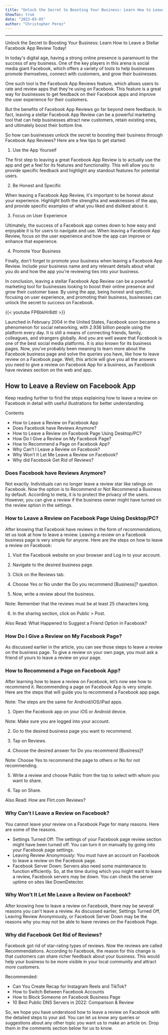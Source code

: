 ```yaml
---
title: "Unlock the Secret to Boosting Your Business: Learn How to Leave a Stellar Facebook App Review Today!"
ShowToc: true 
date: "2023-03-05"
author: "Christopher Perez"
---
```

*****
Unlock the Secret to Boosting Your Business: Learn How to Leave a Stellar Facebook App Review Today!

In today's digital age, having a strong online presence is paramount to the success of any business. One of the key players in this arena is social media giant Facebook, which offers a variety of tools to help businesses promote themselves, connect with customers, and grow their businesses.

One such tool is the Facebook App Reviews feature, which allows users to rate and review apps that they're using on Facebook. This feature is a great way for businesses to get feedback on their Facebook apps and improve the user experience for their customers.

But the benefits of Facebook App Reviews go far beyond mere feedback. In fact, leaving a stellar Facebook App Review can be a powerful marketing tool that can help businesses attract new customers, retain existing ones, and ultimately boost their bottom line.

So how can businesses unlock the secret to boosting their business through Facebook App Reviews? Here are a few tips to get started:

1. Use the App Yourself

The first step to leaving a great Facebook App Review is to actually use the app and get a feel for its features and functionality. This will allow you to provide specific feedback and highlight any standout features for potential users.

2. Be Honest and Specific

When leaving a Facebook App Review, it's important to be honest about your experience. Highlight both the strengths and weaknesses of the app, and provide specific examples of what you liked and disliked about it.

3. Focus on User Experience

Ultimately, the success of a Facebook app comes down to how easy and enjoyable it is for users to navigate and use. When leaving a Facebook App Review, focus on the user experience and how the app can improve or enhance that experience.

4. Promote Your Business

Finally, don't forget to promote your business when leaving a Facebook App Review. Include your business name and any relevant details about what you do and how the app you're reviewing ties into your business.

In conclusion, leaving a stellar Facebook App Review can be a powerful marketing tool for businesses looking to boost their online presence and grow their customer base. By using the app, being honest and specific, focusing on user experience, and promoting their business, businesses can unlock the secret to success on Facebook.

{{< youtube FP6bkHr8dtI >}} 



Launched in February 2004 in the United States, Facebook soon became a phenomenon for social networking, with 2.936 billion people using the platform every day. It is still a means of connecting friends, family, colleagues, and strangers globally. And you are well aware that Facebook is one of the best social media platforms. It is also known for its business pages. Now, you’ve probably been meaning to learn more about the Facebook business page and solve the queries you have, like how to leave review on a Facebook page. Well, this article will give you all the answers you need to give a review on Facebook App for a business, as Facebook have reviews section on the web and app.
 

 
## How to Leave a Review on Facebook App
 
Keep reading further to find the steps explaining how to leave a review on Facebook in detail with useful illustrations for better understanding.
 
Contents
 
- How to Leave a Review on Facebook App
 - Does Facebook have Reviews Anymore?
 - How to Leave a Review on Facebook Page Using Desktop/PC?
 - How Do I Give a Review on My Facebook Page?
 - How to Recommend a Page on Facebook App?
 - Why Can’t I Leave a Review on Facebook?
 - Why Won’t It Let Me Leave a Review on Facebook?
 - Why did Facebook Get Rid of Reviews?

 
### Does Facebook have Reviews Anymore?
 
Not exactly. Individuals can no longer leave a review star like ratings on Facebook. Now the option is to Recommend or Not Recommend a Business by default. According to meta, it is to protect the privacy of the users. However, you can give a review if the business owner might have turned on the review option in the settings.
 
### How to Leave a Review on Facebook Page Using Desktop/PC?
 
After knowing that Facebook have reviews in the form of recommendations, let us look at how to leave a review. Leaving a review on a Facebook business page is very simple for anyone. Here are the steps on how to leave a review on Facebook:
 
1. Visit the Facebook website on your browser and Log in to your account.
 
2. Navigate to the desired business page.
 
3. Click on the Reviews tab.
 
4. Choose Yes or No under the Do you recommend [Business]? question.
 
5. Now, write a review about the business.
 
Note: Remember that the reviews must be at least 25 characters long.
 
6. In the sharing section, click on Public > Post.
 
Also Read: What Happened to Suggest a Friend Option in Facebook?
 
### How Do I Give a Review on My Facebook Page?
 
As discussed earlier in the article, you can see those steps to leave a review on the business page. To give a review on your own page, you must ask a friend of yours to leave a review on your page.
 
### How to Recommend a Page on Facebook App?
 
After learning how to leave a review on Facebook, let’s now see how to recommend it. Recommending a page on Facebook App is very simple. Here are the steps that will guide you to recommend a Facebook app page.
 
Note: The steps are the same for Android/iOS/iPad apps.
 
1. Open the Facebook app on your iOS or Android device.
 
Note: Make sure you are logged into your account.
 
2. Go to the desired business page you want to recommend.
 
3. Tap on Reviews.
 
4. Choose the desired answer for Do you recommend [Business]?
 
Note: Choose Yes to recommend the page to others or No for not recommending.
 
5. Write a review and choose Public from the top to select with whom you want to share.
 
6. Tap on Share.
 
Also Read: How are Flirt.com Reviews?
 
### Why Can’t I Leave a Review on Facebook?
 
You cannot leave your review on a Facebook Page for many reasons. Here are some of the reasons.
 
- Settings Turned Off: The settings of your Facebook page review section might have been turned off. You can turn it on manually by going into your Facebook page settings.
 - Leaving Review Anonymously: You must have an account on Facebook to leave a review on the Facebook page.
 - Facebook Server Down: Servers also need some maintenance to function efficiently. So, at the time during which you might want to leave a review, Facebook servers may be down. You can check the server uptime on sites like DownDetector.

 
### Why Won’t It Let Me Leave a Review on Facebook?
 
After knowing how to leave a review on Facebook, there may be several reasons you can’t leave a review. As discussed earlier, Settings Turned Off, Leaving Review Anonymously, or Facebook Server Down may be the reasons why you may not be able to leave reviews on the Facebook Page.
 
### Why did Facebook Get Rid of Reviews?
 
Facebook got rid of star-rating types of reviews. Now the reviews are called Recommendations. According to Facebook, the reason for this change is that customers can share richer feedback about your business. This would help your business to be more visible in your local community and attract more customers.
 
Recommended:
 
- Can You Create Recap for Instagram Reels and TikTok?
 - How to Switch Between Facebook Accounts
 - How to Block Someone on Facebook Business Page
 - 10 Best Public DNS Servers in 2022: Comparison & Review

 
So, we hope you have understood how to leave a review on Facebook with the detailed steps to your aid. You can let us know any queries or suggestions about any other topic you want us to make an article on. Drop them in the comments section below for us to know.




